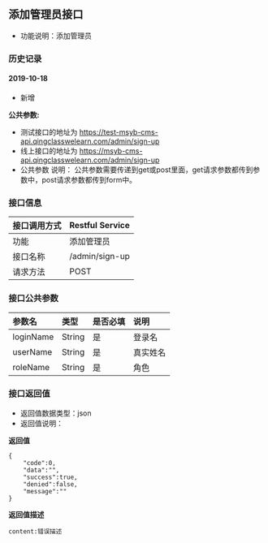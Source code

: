 ## 添加管理员接口
+ 功能说明：添加管理员

### 历史记录

#### 2019-10-18 
- 新增

**公共参数:**
+ 测试接口的地址为 https://test-msyb-cms-api.qingclasswelearn.com/admin/sign-up
+ 线上接口的地址为 https://msyb-cms-api.qingclasswelearn.com/admin/sign-up
+ 公共参数 说明： 公共参数需要传递到get或post里面，get请求参数都传到参数中，post请求参数都传到form中。

### 接口信息
|接口调用方式 	|	Restful Service			|
|:--------------|:--------------------------|
|功能	     	| 添加管理员					|
|接口名称		|/admin/sign-up				|
|请求方法		|POST					    |

### 接口公共参数
|参数名		   		|类型	|是否必填	|说明			    					|
|:------------------|:------|:----------|:--------------------------------------|
|loginName			|String |是		  	|登录名	      	  						|
|userName			|String	|是		  	|真实姓名	      	  					|
|roleName			|String	|是		  	|角色	      	  						|

### 接口返回值
+ 返回值数据类型：json
+ 返回值说明：

**返回值**  

```
{
    "code":0,
    "data":"",
    "success":true,
    "denied":false,
    "message":""
}
```

**返回值描述**  

```
content:错误描述
```